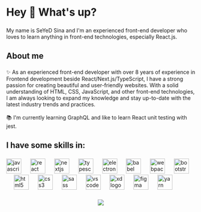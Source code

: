 <h1 align="left">Hey 👋 What's up?</h1>

###

<p align="left">My name is SeYeD Sina and I'm an experienced front-end developer who loves to learn anything in front-end technologies, especially React.js.</p>

###

<h2 align="left">About me</h2>

###

<p align="left">✨ As an experienced front-end developer with over 8 years of experience in Frontend development beside React/Next.js/TypeScript, I have a strong passion for creating beautiful and user-friendly websites. With a solid understanding of HTML, CSS, JavaScript, and other front-end technologies, I am always looking to expand my knowledge and stay up-to-date with the latest industry trends and practices. <br><br>📚 I'm currently learning GraphQL and like to learn React unit testing with jest.</p>

###

<h2 align="left">I have some skills in:</h2>

###

<div align="left">
  <img src="https://cdn.jsdelivr.net/gh/devicons/devicon/icons/javascript/javascript-original.svg" height="40" alt="javascript logo"  />
  <img width="16" />
  <img src="https://cdn.jsdelivr.net/gh/devicons/devicon/icons/react/react-original.svg" height="40" alt="react logo"  />
  <img width="16" />
  <img src="https://cdn.jsdelivr.net/gh/devicons/devicon/icons/nextjs/nextjs-original.svg" height="40" alt="nextjs logo"  />
  <img width="16" />
  <img src="https://cdn.jsdelivr.net/gh/devicons/devicon/icons/typescript/typescript-original.svg" height="40" alt="typescript logo"  />
  <img width="16" />
  <img src="https://cdn.jsdelivr.net/gh/devicons/devicon/icons/electron/electron-original.svg" height="40" alt="electron logo"  />
  <img width="16" />
  <img src="https://cdn.jsdelivr.net/gh/devicons/devicon/icons/babel/babel-original.svg" height="40" alt="babel logo"  />
  <img width="16" />
  <img src="https://cdn.jsdelivr.net/gh/devicons/devicon/icons/webpack/webpack-original.svg" height="40" alt="webpack logo"  />
  <img width="16" />
  <img src="https://cdn.jsdelivr.net/gh/devicons/devicon/icons/bootstrap/bootstrap-original.svg" height="40" alt="bootstrap logo"  />
  <img width="16" />
  <img src="https://cdn.jsdelivr.net/gh/devicons/devicon/icons/html5/html5-original.svg" height="40" alt="html5 logo"  />
  <img width="16" />
  <img src="https://cdn.jsdelivr.net/gh/devicons/devicon/icons/css3/css3-original.svg" height="40" alt="css3 logo"  />
  <img width="16" />
  <img src="https://cdn.jsdelivr.net/gh/devicons/devicon/icons/sass/sass-original.svg" height="40" alt="sass logo"  />
  <img width="16" />
  <img src="https://cdn.jsdelivr.net/gh/devicons/devicon/icons/vscode/vscode-original.svg" height="40" alt="vscode logo"  />
  <img width="16" />
  <img src="https://cdn.jsdelivr.net/gh/devicons/devicon/icons/xd/xd-plain.svg" height="40" alt="xd logo"  />
  <img width="16" />
  <img src="https://cdn.jsdelivr.net/gh/devicons/devicon/icons/figma/figma-original.svg" height="40" alt="figma logo"  />
  <img width="16" />
  <img src="https://cdn.jsdelivr.net/gh/devicons/devicon/icons/yarn/yarn-original.svg" height="40" alt="yarn logo"  />
</div>

###

<div align="center">
  <img src="https://profile-counter.glitch.me/spostad7/count.svg?"  />
</div>

###
